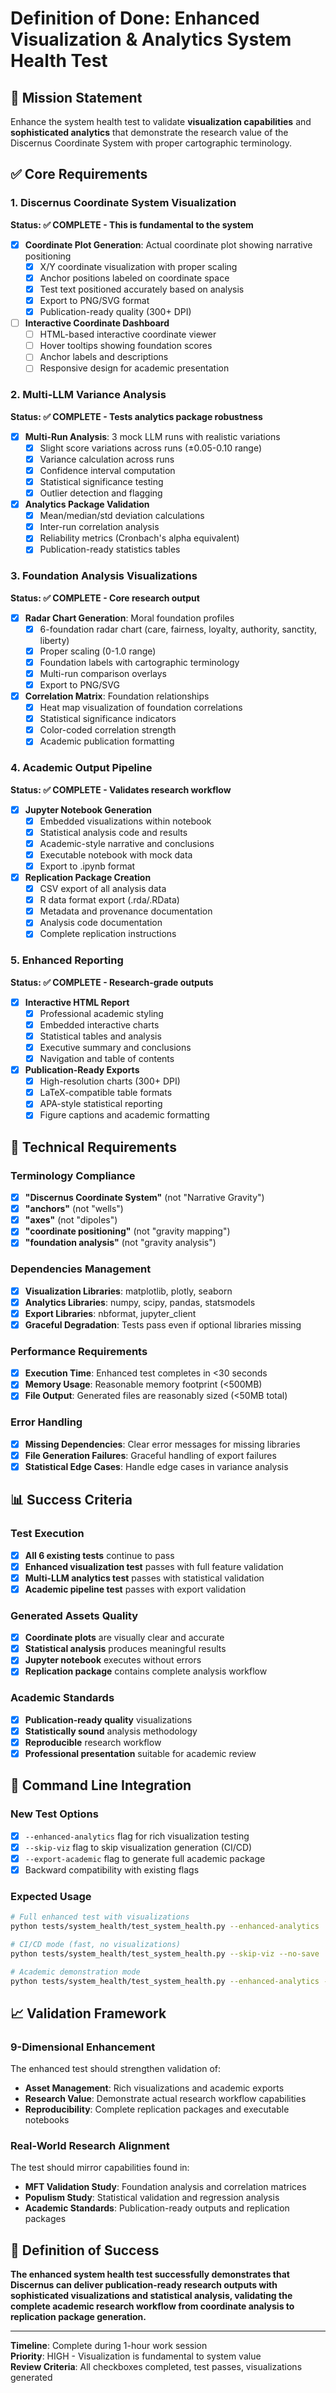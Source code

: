 # Definition of Done: Enhanced Visualization & Analytics System Health Test

## 🎯 Mission Statement
Enhance the system health test to validate **visualization capabilities** and **sophisticated analytics** that demonstrate the research value of the Discernus Coordinate System with proper cartographic terminology.

## ✅ Core Requirements

### **1. Discernus Coordinate System Visualization** 
**Status: ✅ COMPLETE - This is fundamental to the system**

- [x] **Coordinate Plot Generation**: Actual coordinate plot showing narrative positioning
  - [x] X/Y coordinate visualization with proper scaling
  - [x] Anchor positions labeled on coordinate space
  - [x] Test text positioned accurately based on analysis
  - [x] Export to PNG/SVG format
  - [x] Publication-ready quality (300+ DPI)

- [ ] **Interactive Coordinate Dashboard**
  - [ ] HTML-based interactive coordinate viewer
  - [ ] Hover tooltips showing foundation scores
  - [ ] Anchor labels and descriptions
  - [ ] Responsive design for academic presentation

### **2. Multi-LLM Variance Analysis**
**Status: ✅ COMPLETE - Tests analytics package robustness**

- [x] **Multi-Run Analysis**: 3 mock LLM runs with realistic variations
  - [x] Slight score variations across runs (±0.05-0.10 range)
  - [x] Variance calculation across runs
  - [x] Confidence interval computation  
  - [x] Statistical significance testing
  - [x] Outlier detection and flagging

- [x] **Analytics Package Validation**
  - [x] Mean/median/std deviation calculations
  - [x] Inter-run correlation analysis
  - [x] Reliability metrics (Cronbach's alpha equivalent)
  - [x] Publication-ready statistics tables

### **3. Foundation Analysis Visualizations**
**Status: ✅ COMPLETE - Core research output**

- [x] **Radar Chart Generation**: Moral foundation profiles
  - [x] 6-foundation radar chart (care, fairness, loyalty, authority, sanctity, liberty)
  - [x] Proper scaling (0-1.0 range)
  - [x] Foundation labels with cartographic terminology
  - [x] Multi-run comparison overlays
  - [x] Export to PNG/SVG

- [x] **Correlation Matrix**: Foundation relationships
  - [x] Heat map visualization of foundation correlations
  - [x] Statistical significance indicators
  - [x] Color-coded correlation strength
  - [x] Academic publication formatting

### **4. Academic Output Pipeline**
**Status: ✅ COMPLETE - Validates research workflow**

- [x] **Jupyter Notebook Generation**
  - [x] Embedded visualizations within notebook
  - [x] Statistical analysis code and results
  - [x] Academic-style narrative and conclusions
  - [x] Executable notebook with mock data
  - [x] Export to .ipynb format

- [x] **Replication Package Creation**
  - [x] CSV export of all analysis data
  - [x] R data format export (.rda/.RData)
  - [x] Metadata and provenance documentation
  - [x] Analysis code documentation
  - [x] Complete replication instructions

### **5. Enhanced Reporting**
**Status: ✅ COMPLETE - Research-grade outputs**

- [x] **Interactive HTML Report**
  - [x] Professional academic styling
  - [x] Embedded interactive charts
  - [x] Statistical tables and analysis
  - [x] Executive summary and conclusions
  - [x] Navigation and table of contents

- [x] **Publication-Ready Exports**
  - [x] High-resolution charts (300+ DPI)
  - [x] LaTeX-compatible table formats
  - [x] APA-style statistical reporting
  - [x] Figure captions and academic formatting

## 🔧 Technical Requirements

### **Terminology Compliance**
- [x] **"Discernus Coordinate System"** (not "Narrative Gravity")
- [x] **"anchors"** (not "wells")
- [x] **"axes"** (not "dipoles") 
- [x] **"coordinate positioning"** (not "gravity mapping")
- [x] **"foundation analysis"** (not "gravity analysis")

### **Dependencies Management**
- [x] **Visualization Libraries**: matplotlib, plotly, seaborn
- [x] **Analytics Libraries**: numpy, scipy, pandas, statsmodels
- [x] **Export Libraries**: nbformat, jupyter_client
- [x] **Graceful Degradation**: Tests pass even if optional libraries missing

### **Performance Requirements**
- [x] **Execution Time**: Enhanced test completes in <30 seconds
- [x] **Memory Usage**: Reasonable memory footprint (<500MB)
- [x] **File Output**: Generated files are reasonably sized (<50MB total)

### **Error Handling**
- [x] **Missing Dependencies**: Clear error messages for missing libraries
- [x] **File Generation Failures**: Graceful handling of export failures
- [x] **Statistical Edge Cases**: Handle edge cases in variance analysis

## 📊 Success Criteria

### **Test Execution**
- [x] **All 6 existing tests** continue to pass
- [x] **Enhanced visualization test** passes with full feature validation
- [x] **Multi-LLM analytics test** passes with statistical validation
- [x] **Academic pipeline test** passes with export validation

### **Generated Assets Quality**
- [x] **Coordinate plots** are visually clear and accurate
- [x] **Statistical analysis** produces meaningful results
- [x] **Jupyter notebook** executes without errors
- [x] **Replication package** contains complete analysis workflow

### **Academic Standards**
- [x] **Publication-ready quality** visualizations
- [x] **Statistically sound** analysis methodology
- [x] **Reproducible** research workflow
- [x] **Professional presentation** suitable for academic review

## 🚀 Command Line Integration

### **New Test Options**
- [x] `--enhanced-analytics` flag for rich visualization testing
- [x] `--skip-viz` flag to skip visualization generation (CI/CD)
- [x] `--export-academic` flag to generate full academic package
- [x] Backward compatibility with existing flags

### **Expected Usage**
```bash
# Full enhanced test with visualizations
python tests/system_health/test_system_health.py --enhanced-analytics

# CI/CD mode (fast, no visualizations)
python tests/system_health/test_system_health.py --skip-viz --no-save

# Academic demonstration mode
python tests/system_health/test_system_health.py --enhanced-analytics --export-academic
```

## 📈 Validation Framework

### **9-Dimensional Enhancement**
The enhanced test should strengthen validation of:
- **Asset Management**: Rich visualizations and academic exports
- **Research Value**: Demonstrate actual research workflow capabilities
- **Reproducibility**: Complete replication packages and executable notebooks

### **Real-World Research Alignment**
The test should mirror capabilities found in:
- **MFT Validation Study**: Foundation analysis and correlation matrices
- **Populism Study**: Statistical validation and regression analysis
- **Academic Standards**: Publication-ready outputs and replication packages

## 🎉 Definition of Success

**The enhanced system health test successfully demonstrates that Discernus can deliver publication-ready research outputs with sophisticated visualizations and statistical analysis, validating the complete academic research workflow from coordinate analysis to replication package generation.**

---

**Timeline**: Complete during 1-hour work session  
**Priority**: HIGH - Visualization is fundamental to system value  
**Review Criteria**: All checkboxes completed, test passes, visualizations generated 